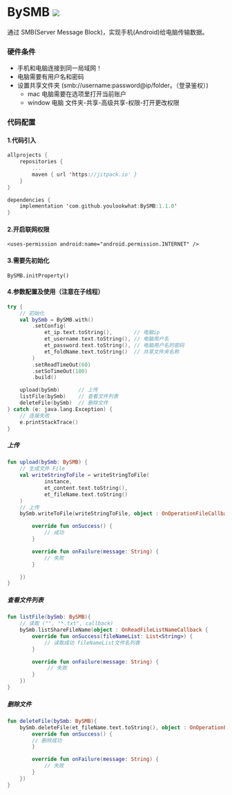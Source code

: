 # BySMB [![](https://jitpack.io/v/youlookwhat/BySMB.svg)](https://jitpack.io/#youlookwhat/BySMB)

通过 SMB(Server Message Block)，实现手机(Android)给电脑传输数据。

### 硬件条件
 -  手机和电脑连接到同一局域网！
 -  电脑需要有用户名和密码
 -  设置共享文件夹 (smb://username:password@ip/folder。（登录鉴权）)
 	-  mac 电脑需要在选项里打开当前账户
 	-  window 电脑 文件夹-共享-高级共享-权限-打开更改权限

### 代码配置
#### 1.代码引入
```kotlin
allprojects {
	repositories {
		...
		maven { url 'https://jitpack.io' }
	}
}

dependencies {
    implementation 'com.github.youlookwhat:BySMB:1.1.0'
}
```
#### 2.开启联网权限
``` kotlon
<uses-permission android:name="android.permission.INTERNET" />
```

#### 3.需要先初始化
``` kotlon
BySMB.initProperty()
```

#### 4.参数配置及使用（注意在子线程）

```kotlin
try {
    // 初始化
    val bySmb = BySMB.with()
        .setConfig(
            et_ip.text.toString(),       // 电脑ip
            et_username.text.toString(), // 电脑用户名
            et_password.text.toString(), // 电脑用户名的密码
            et_foldName.text.toString()  // 共享文件夹名称 
        )
        .setReadTimeOut(60)
        .setSoTimeOut(180)
        .build()

    upload(bySmb)      // 上传
    listFile(bySmb)    // 查看文件列表
    deleteFile(bySmb)  // 删除文件
} catch (e: java.lang.Exception) {
	// 连接失败
    e.printStackTrace()
}


```

##### 上传
```kotlin
fun upload(bySmb: BySMB) {
	// 生成文件 File
    val writeStringToFile = writeStringToFile(
            instance,
            et_content.text.toString(),
            et_fileName.text.toString()
    )
    // 上传
    bySmb.writeToFile(writeStringToFile, object : OnOperationFileCallback {

        override fun onSuccess() {
            // 成功
        }

        override fun onFailure(message: String) {
            // 失败
        }

    })
}
```

##### 查看文件列表
```kotlin
fun listFile(bySmb: BySMB){
    // 读取 ("", "*.txt", callback)
    bySmb.listShareFileName(object : OnReadFileListNameCallback {
        override fun onSuccess(fileNameList: List<String>) {
            // 读取成功 fileNameList文件名列表
        }

        override fun onFailure(message: String) {
             // 失败
        }
    })
}
```

##### 删除文件
```kotlin
fun deleteFile(bySmb: BySMB){
    bySmb.deleteFile(et_fileName.text.toString(), object : OnOperationFileCallback {
        override fun onSuccess() {
		// 删除成功
        }

        override fun onFailure(message: String) {
            // 失败
        }
    })
}
```
